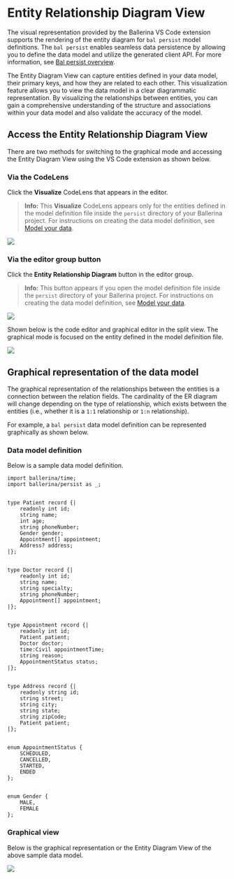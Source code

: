 # Entity Relationship Diagram View

The visual representation provided by the Ballerina VS Code extension supports the rendering of the entity diagram for `bal persist` model definitions. The `bal persist` enables seamless data persistence by allowing you to define the data model and utilize the generated client API. For more information, see [Bal persist overview](/learn/bal-persist-overview/).

The Entity Diagram View can capture entities defined in your data model, their primary keys, and how they are related to each other. This visualization feature allows you to view the data model in a clear diagrammatic representation. By visualizing the relationships between entities, you can gain a comprehensive understanding of the structure and associations within your data model and also validate the accuracy of the model.

## Access the Entity Relationship Diagram View

There are two methods for switching to the graphical mode and accessing the Entity Diagram View using the VS Code extension as shown below.

### Via the CodeLens

Click the **Visualize** CodeLens that appears in the editor. 

>**Info:** This **Visualize** CodeLens appears only for the entities defined in the model definition file inside the `persist` directory of your Ballerina project. For instructions on creating the data model definition, see [Model your data](/learn/manage-data-persistence-with-bal-persist/#model-your-data).

<img src="/learn/images/vs-code-extension/visual-programming/entity-relationship-diagram-view/persist-diagram-visualize.png" class="cInlineImage-full"/>

### Via the editor group button

Click the **Entity Relationship Diagram** button in the editor group. 

>**Info:** This button appears if you open the model definition file inside the `persist` directory of your Ballerina project. For instructions on creating the data model definition, see [Model your data](/learn/manage-data-persistence-with-bal-persist/#model-your-data).

<img src="/learn/images/vs-code-extension/visual-programming/entity-relationship-diagram-view/persist-diagram-visualize-button.png" class="cInlineImage-full"/>

Shown below is the code editor and graphical editor in the split view. The graphical mode is focused on the entity defined in the model definition file.

<img src="/learn/images/vs-code-extension/visual-programming/entity-relationship-diagram-view/persist-diagram-split-view.png" class="cInlineImage-full"/>

## Graphical representation of the data model

The graphical representation of the relationships between the entities is a connection between the relation fields. The cardinality of the ER diagram will change depending on the type of relationship, which exists between the entities (i.e., whether it is a `1:1` relationship or `1:n` relationship).

For example, a `bal persist` data model definition can be represented graphically as shown below.

### Data model definition

Below is a sample data model definition.

```ballerina
import ballerina/time;
import ballerina/persist as _;


type Patient record {|
    readonly int id;
    string name;
    int age;
    string phoneNumber;
    Gender gender;
    Appointment[] appointment;
    Address? address;
|};


type Doctor record {|
    readonly int id;
    string name;
    string specialty;
    string phoneNumber;
    Appointment[] appointment;
|};


type Appointment record {|
    readonly int id;
    Patient patient;
    Doctor doctor;
    time:Civil appointmentTime;
    string reason;
    AppointmentStatus status;
|};


type Address record {|
    readonly string id;
    string street;
    string city;
    string state;
    string zipCode;
    Patient patient;
|};


enum AppointmentStatus {
    SCHEDULED,
    CANCELLED,
    STARTED,
    ENDED
};


enum Gender {
    MALE,
    FEMALE
};
```

### Graphical view

Below is the graphical representation or the Entity Diagram View of the above sample data model.

<img src="/learn/images/vs-code-extension/visual-programming/entity-relationship-diagram-view/persist-diagram-view.png" class="cInlineImage-full"/>
